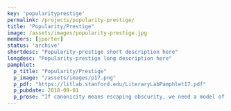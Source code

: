 ```yaml
---
key: 'popularityprestige'
permalink: /projects/popularity-prestige/
title: "Popularity/Prestige"
image: /assets/images/popularity-prestige.jpg
members: [jporter]
status: 'archive'
shortdesc: "Popularity-prestige short description here"
longdesc: "Popularity-prestige long description here"
pamphlet:
  p_title: "Popularity/Prestige"
  p_image: "/assets/images/p17.png"
  p_pdf: "https://litlab.stanford.edu/LiteraryLabPamphlet17.pdf"
  p_pubdate: 2018-09-01
  p_prose: "If canonicity means escaping obscurity, we need a model of the canon that can accommodate multiple methods of being remembered."
---
```


